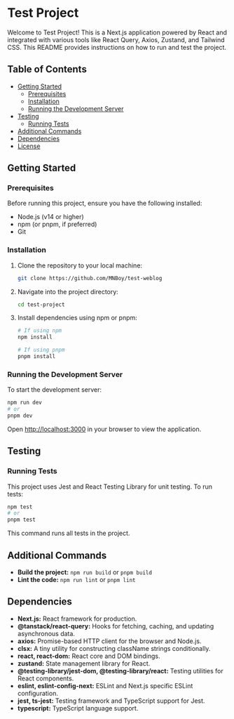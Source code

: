 # Test Project

Welcome to Test Project! This is a Next.js application powered by React and integrated with various tools like React Query, Axios, Zustand, and Tailwind CSS. This README provides instructions on how to run and test the project.

## Table of Contents

- [Getting Started](#getting-started)
  - [Prerequisites](#prerequisites)
  - [Installation](#installation)
  - [Running the Development Server](#running-the-development-server)
- [Testing](#testing)
  - [Running Tests](#running-tests)
- [Additional Commands](#additional-commands)
- [Dependencies](#dependencies)
- [License](#license)

## Getting Started

### Prerequisites

Before running this project, ensure you have the following installed:

- Node.js (v14 or higher)
- npm (or pnpm, if preferred)
- Git

### Installation

1. Clone the repository to your local machine:

   ```bash
   git clone https://github.com/MNBoy/test-weblog
   ```

2. Navigate into the project directory:

   ```bash
   cd test-project
   ```

3. Install dependencies using npm or pnpm:

   ```bash
   # If using npm
   npm install

   # If using pnpm
   pnpm install
   ```

### Running the Development Server

To start the development server:

```bash
npm run dev
# or
pnpm dev
```

Open [http://localhost:3000](http://localhost:3000) in your browser to view the application.

## Testing

### Running Tests

This project uses Jest and React Testing Library for unit testing. To run tests:

```bash
npm test
# or
pnpm test
```

This command runs all tests in the project.

## Additional Commands

- **Build the project:** `npm run build` or `pnpm build`
- **Lint the code:** `npm run lint` or `pnpm lint`

## Dependencies

- **Next.js:** React framework for production.
- **@tanstack/react-query:** Hooks for fetching, caching, and updating asynchronous data.
- **axios:** Promise-based HTTP client for the browser and Node.js.
- **clsx:** A tiny utility for constructing className strings conditionally.
- **react, react-dom:** React core and DOM bindings.
- **zustand:** State management library for React.
- **@testing-library/jest-dom, @testing-library/react:** Testing utilities for React components.
- **eslint, eslint-config-next:** ESLint and Next.js specific ESLint configuration.
- **jest, ts-jest:** Testing framework and TypeScript support for Jest.
- **typescript:** TypeScript language support.
